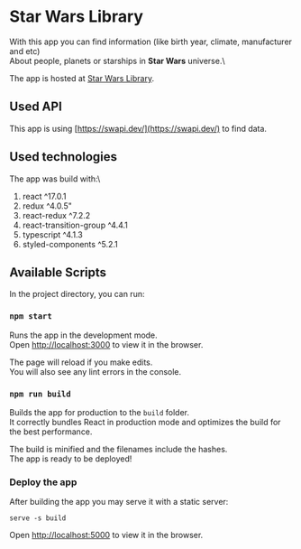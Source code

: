 # Star Wars Library

With this app you can find information (like birth year, climate, manufacturer and etc)\
About people, planets or starships in **Star Wars** universe.\

The app is hosted at [Star Wars Library](https://hvdraxx.github.io/starwars-library/).

## Used API

This app is using [https://swapi.dev/](https://swapi.dev/) to find data.

## Used technologies

The app was build with:\
1. react ^17.0.1
1. redux ^4.0.5"
1. react-redux ^7.2.2
1. react-transition-group ^4.4.1
1. typescript ^4.1.3
1. styled-components ^5.2.1

## Available Scripts

In the project directory, you can run:

### `npm start`

Runs the app in the development mode.\
Open [http://localhost:3000](http://localhost:3000) to view it in the browser.

The page will reload if you make edits.\
You will also see any lint errors in the console.

### `npm run build`

Builds the app for production to the `build` folder.\
It correctly bundles React in production mode and optimizes the build for the best performance.

The build is minified and the filenames include the hashes.\
The app is ready to be deployed!

### Deploy the app

After building the app you may serve it with a static server:
```
serve -s build
```

Open [http://localhost:5000](http://localhost:5000) to view it in the browser.
